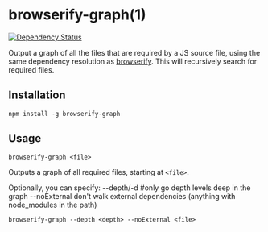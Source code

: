 # browserify-graph(1)

[![Dependency Status](https://gemnasium.com/conradz/browserify-graph.png)](https://gemnasium.com/conradz/browserify-graph)

Output a graph of all the files that are required by a JS source file, using
the same dependency resolution as
[browserify](https://github.com/substack/node-browserify). This will
recursively search for required files.

## Installation

    npm install -g browserify-graph

## Usage

    browserify-graph <file>

Outputs a graph of all required files, starting at `<file>`.

Optionally, you can specify:
    --depth/-d <depth> #only go depth levels deep in the graph
    --noExternal don't walk external dependencies (anything with node_modules in the path)

    browserify-graph --depth <depth> --noExternal <file>
